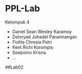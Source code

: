 # PPL-Lab

Kelompok 4
- Daniel Sean Wesley Karamoy
- Delvryad Juhadel Panannangan
- Fiolita Chresia Putri
- Kent Richi Korompis 
- Soepomo Krisna
- ...

##Lab02
